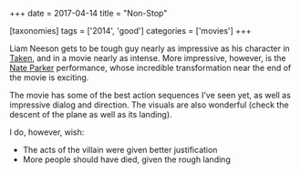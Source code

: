 +++
date = 2017-04-14
title = "Non-Stop"

[taxonomies]
tags = ['2014', 'good']
categories = ['movies']
+++

Liam Neeson gets to be tough guy nearly as impressive as his character
in [Taken], and in a movie nearly as intense. More impressive, however,
is the [Nate Parker] performance, whose incredible transformation near
the end of the movie is exciting.

The movie has some of the best action sequences I\'ve seen yet, as well
as impressive dialog and direction. The visuals are also wonderful
(check the descent of the plane as well as its landing).

I do, however, wish:

-   The acts of the villain were given better justification
-   More people should have died, given the rough landing

  [Taken]: http://tshepang.net/taken-2008
  [Nate Parker]: https://en.wikipedia.org/wiki/Nate_Parker
